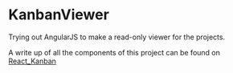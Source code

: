 # KanbanViewer
Trying out AngularJS to make a read-only viewer for the projects.

A write up of all the components of this project can be found on [React_Kanban](https://github.com/normanzhao/React_Kanban)

